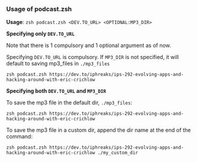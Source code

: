 ### Usage of podcast.zsh

**Usage**: `zsh podcast.zsh <DEV.TO_URL> <OPTIONAL:MP3_DIR>`

**Specifying only `DEV.TO_URL`**

Note that there is 1 compulsory and 1 optional argument as of now.

Specifying `DEV.TO_URL` is compulsory. If `MP3_DIR` is not specified, it will default to saving mp3_files in `./mp3_files`

```
zsh podcast.zsh https://dev.to/iphreaks/ips-292-evolving-apps-and-hacking-around-with-eric-crichlow
```

**Specifying both `DEV.TO_URL` and `MP3_DIR`**

To save the mp3 file in the default dir, `./mp3_files`:
```
zsh podcast.zsh https://dev.to/iphreaks/ips-292-evolving-apps-and-hacking-around-with-eric-crichlow
```

To save the mp3 file in a custom dir, append the dir name at the end of the command:
```
zsh podcast.zsh https://dev.to/iphreaks/ips-292-evolving-apps-and-hacking-around-with-eric-crichlow ./my_custom_dir
```
